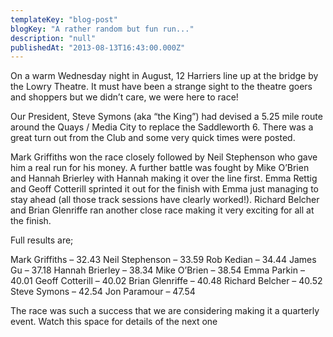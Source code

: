 ```yaml
---
templateKey: "blog-post"
blogKey: "A rather random but fun run..."
description: "null"
publishedAt: "2013-08-13T16:43:00.000Z"
---
```

On a warm Wednesday night in August, 12 Harriers line up at the bridge by the Lowry Theatre. It must have been a strange sight to the theatre goers and shoppers but we didn’t care, we were here to race!

Our President, Steve Symons (aka “the King”) had devised a 5.25 mile route around the Quays / Media City to replace the Saddleworth 6. There was a great turn out from the Club and some very quick times were posted.

Mark Griffiths won the race closely followed by Neil Stephenson who gave him a real run for his money. A further battle was fought by Mike O’Brien and Hannah Brierley with Hannah making it over the line first. Emma Rettig and Geoff Cotterill sprinted it out for the finish with Emma just managing to stay ahead (all those track sessions have clearly worked!). Richard Belcher and Brian Glenriffe ran another close race making it very exciting for all at the finish.

Full results are;

Mark Griffiths – 32.43
Neil Stephenson – 33.59
Rob Kedian – 34.44
James Gu – 37.18
Hannah Brierley – 38.34
Mike O’Brien – 38.54
Emma Parkin – 40.01
Geoff Cotterill – 40.02
Brian Glenriffe – 40.48
Richard Belcher – 40.52
Steve Symons – 42.54
Jon Paramour – 47.54

The race was such a success that we are considering making it a quarterly event. Watch this space for details of the next one
